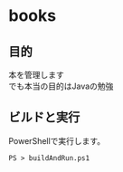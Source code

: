# books

## 目的

本を管理します  
でも本当の目的はJavaの勉強

## ビルドと実行

PowerShellで実行します。

```
PS > buildAndRun.ps1
```
